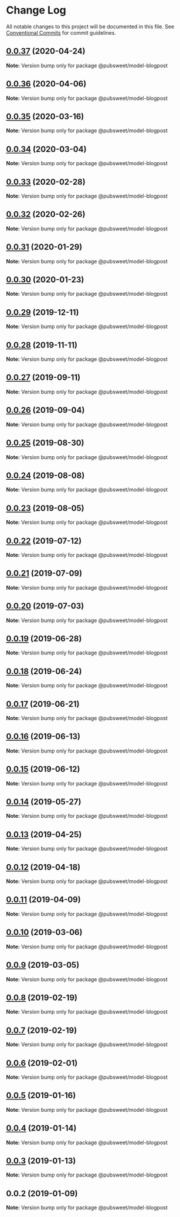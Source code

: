 # Change Log

All notable changes to this project will be documented in this file.
See [Conventional Commits](https://conventionalcommits.org) for commit guidelines.

## [0.0.37](https://gitlab.coko.foundation/pubsweet/pubsweet/compare/@pubsweet/model-blogpost@0.0.36...@pubsweet/model-blogpost@0.0.37) (2020-04-24)

**Note:** Version bump only for package @pubsweet/model-blogpost





## [0.0.36](https://gitlab.coko.foundation/pubsweet/pubsweet/compare/@pubsweet/model-blogpost@0.0.35...@pubsweet/model-blogpost@0.0.36) (2020-04-06)

**Note:** Version bump only for package @pubsweet/model-blogpost





## [0.0.35](https://gitlab.coko.foundation/pubsweet/pubsweet/compare/@pubsweet/model-blogpost@0.0.34...@pubsweet/model-blogpost@0.0.35) (2020-03-16)

**Note:** Version bump only for package @pubsweet/model-blogpost





## [0.0.34](https://gitlab.coko.foundation/pubsweet/pubsweet/compare/@pubsweet/model-blogpost@0.0.33...@pubsweet/model-blogpost@0.0.34) (2020-03-04)

**Note:** Version bump only for package @pubsweet/model-blogpost





## [0.0.33](https://gitlab.coko.foundation/pubsweet/pubsweet/compare/@pubsweet/model-blogpost@0.0.32...@pubsweet/model-blogpost@0.0.33) (2020-02-28)

**Note:** Version bump only for package @pubsweet/model-blogpost





## [0.0.32](https://gitlab.coko.foundation/pubsweet/pubsweet/compare/@pubsweet/model-blogpost@0.0.31...@pubsweet/model-blogpost@0.0.32) (2020-02-26)

**Note:** Version bump only for package @pubsweet/model-blogpost





## [0.0.31](https://gitlab.coko.foundation/pubsweet/pubsweet/compare/@pubsweet/model-blogpost@0.0.30...@pubsweet/model-blogpost@0.0.31) (2020-01-29)

**Note:** Version bump only for package @pubsweet/model-blogpost





## [0.0.30](https://gitlab.coko.foundation/pubsweet/pubsweet/compare/@pubsweet/model-blogpost@0.0.29...@pubsweet/model-blogpost@0.0.30) (2020-01-23)

**Note:** Version bump only for package @pubsweet/model-blogpost





## [0.0.29](https://gitlab.coko.foundation/pubsweet/pubsweet/compare/@pubsweet/model-blogpost@0.0.28...@pubsweet/model-blogpost@0.0.29) (2019-12-11)

**Note:** Version bump only for package @pubsweet/model-blogpost





## [0.0.28](https://gitlab.coko.foundation/pubsweet/pubsweet/compare/@pubsweet/model-blogpost@0.0.27...@pubsweet/model-blogpost@0.0.28) (2019-11-11)

**Note:** Version bump only for package @pubsweet/model-blogpost





## [0.0.27](https://gitlab.coko.foundation/pubsweet/pubsweet/compare/@pubsweet/model-blogpost@0.0.26...@pubsweet/model-blogpost@0.0.27) (2019-09-11)

**Note:** Version bump only for package @pubsweet/model-blogpost





## [0.0.26](https://gitlab.coko.foundation/pubsweet/pubsweet/compare/@pubsweet/model-blogpost@0.0.25...@pubsweet/model-blogpost@0.0.26) (2019-09-04)

**Note:** Version bump only for package @pubsweet/model-blogpost





## [0.0.25](https://gitlab.coko.foundation/pubsweet/pubsweet/compare/@pubsweet/model-blogpost@0.0.24...@pubsweet/model-blogpost@0.0.25) (2019-08-30)

**Note:** Version bump only for package @pubsweet/model-blogpost





## [0.0.24](https://gitlab.coko.foundation/pubsweet/pubsweet/compare/@pubsweet/model-blogpost@0.0.23...@pubsweet/model-blogpost@0.0.24) (2019-08-08)

**Note:** Version bump only for package @pubsweet/model-blogpost





## [0.0.23](https://gitlab.coko.foundation/pubsweet/pubsweet/compare/@pubsweet/model-blogpost@0.0.22...@pubsweet/model-blogpost@0.0.23) (2019-08-05)

**Note:** Version bump only for package @pubsweet/model-blogpost





## [0.0.22](https://gitlab.coko.foundation/pubsweet/pubsweet/compare/@pubsweet/model-blogpost@0.0.21...@pubsweet/model-blogpost@0.0.22) (2019-07-12)

**Note:** Version bump only for package @pubsweet/model-blogpost





## [0.0.21](https://gitlab.coko.foundation/pubsweet/pubsweet/compare/@pubsweet/model-blogpost@0.0.20...@pubsweet/model-blogpost@0.0.21) (2019-07-09)

**Note:** Version bump only for package @pubsweet/model-blogpost





## [0.0.20](https://gitlab.coko.foundation/pubsweet/pubsweet/compare/@pubsweet/model-blogpost@0.0.19...@pubsweet/model-blogpost@0.0.20) (2019-07-03)

**Note:** Version bump only for package @pubsweet/model-blogpost





## [0.0.19](https://gitlab.coko.foundation/pubsweet/pubsweet/compare/@pubsweet/model-blogpost@0.0.18...@pubsweet/model-blogpost@0.0.19) (2019-06-28)

**Note:** Version bump only for package @pubsweet/model-blogpost





## [0.0.18](https://gitlab.coko.foundation/pubsweet/pubsweet/compare/@pubsweet/model-blogpost@0.0.17...@pubsweet/model-blogpost@0.0.18) (2019-06-24)

**Note:** Version bump only for package @pubsweet/model-blogpost





## [0.0.17](https://gitlab.coko.foundation/pubsweet/pubsweet/compare/@pubsweet/model-blogpost@0.0.16...@pubsweet/model-blogpost@0.0.17) (2019-06-21)

**Note:** Version bump only for package @pubsweet/model-blogpost





## [0.0.16](https://gitlab.coko.foundation/pubsweet/pubsweet/compare/@pubsweet/model-blogpost@0.0.15...@pubsweet/model-blogpost@0.0.16) (2019-06-13)

**Note:** Version bump only for package @pubsweet/model-blogpost





## [0.0.15](https://gitlab.coko.foundation/pubsweet/pubsweet/compare/@pubsweet/model-blogpost@0.0.14...@pubsweet/model-blogpost@0.0.15) (2019-06-12)

**Note:** Version bump only for package @pubsweet/model-blogpost





## [0.0.14](https://gitlab.coko.foundation/pubsweet/pubsweet/compare/@pubsweet/model-blogpost@0.0.13...@pubsweet/model-blogpost@0.0.14) (2019-05-27)

**Note:** Version bump only for package @pubsweet/model-blogpost





## [0.0.13](https://gitlab.coko.foundation/pubsweet/pubsweet/compare/@pubsweet/model-blogpost@0.0.12...@pubsweet/model-blogpost@0.0.13) (2019-04-25)

**Note:** Version bump only for package @pubsweet/model-blogpost





## [0.0.12](https://gitlab.coko.foundation/pubsweet/pubsweet/compare/@pubsweet/model-blogpost@0.0.11...@pubsweet/model-blogpost@0.0.12) (2019-04-18)

**Note:** Version bump only for package @pubsweet/model-blogpost





## [0.0.11](https://gitlab.coko.foundation/pubsweet/pubsweet/compare/@pubsweet/model-blogpost@0.0.10...@pubsweet/model-blogpost@0.0.11) (2019-04-09)

**Note:** Version bump only for package @pubsweet/model-blogpost





## [0.0.10](https://gitlab.coko.foundation/pubsweet/pubsweet/compare/@pubsweet/model-blogpost@0.0.9...@pubsweet/model-blogpost@0.0.10) (2019-03-06)

**Note:** Version bump only for package @pubsweet/model-blogpost





## [0.0.9](https://gitlab.coko.foundation/pubsweet/pubsweet/compare/@pubsweet/model-blogpost@0.0.8...@pubsweet/model-blogpost@0.0.9) (2019-03-05)

**Note:** Version bump only for package @pubsweet/model-blogpost





## [0.0.8](https://gitlab.coko.foundation/pubsweet/pubsweet/compare/@pubsweet/model-blogpost@0.0.7...@pubsweet/model-blogpost@0.0.8) (2019-02-19)

**Note:** Version bump only for package @pubsweet/model-blogpost





## [0.0.7](https://gitlab.coko.foundation/pubsweet/pubsweet/compare/@pubsweet/model-blogpost@0.0.6...@pubsweet/model-blogpost@0.0.7) (2019-02-19)

**Note:** Version bump only for package @pubsweet/model-blogpost





## [0.0.6](https://gitlab.coko.foundation/pubsweet/pubsweet/compare/@pubsweet/model-blogpost@0.0.5...@pubsweet/model-blogpost@0.0.6) (2019-02-01)

**Note:** Version bump only for package @pubsweet/model-blogpost





## [0.0.5](https://gitlab.coko.foundation/pubsweet/pubsweet/compare/@pubsweet/model-blogpost@0.0.4...@pubsweet/model-blogpost@0.0.5) (2019-01-16)

**Note:** Version bump only for package @pubsweet/model-blogpost





## [0.0.4](https://gitlab.coko.foundation/pubsweet/pubsweet/compare/@pubsweet/model-blogpost@0.0.3...@pubsweet/model-blogpost@0.0.4) (2019-01-14)

**Note:** Version bump only for package @pubsweet/model-blogpost





## [0.0.3](https://gitlab.coko.foundation/pubsweet/pubsweet/compare/@pubsweet/model-blogpost@0.0.2...@pubsweet/model-blogpost@0.0.3) (2019-01-13)

**Note:** Version bump only for package @pubsweet/model-blogpost





## 0.0.2 (2019-01-09)

**Note:** Version bump only for package @pubsweet/model-blogpost
